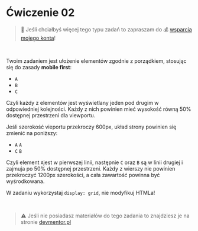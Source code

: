 # Ćwiczenie 02

> :loudspeaker: Jeśli chciałbyś więcej tego typu zadań to zapraszam do :moneybag: [wsparcia mojego konta](https://github.com/sponsors/devmentor-pl)!

&nbsp;

Twoim zadaniem jest ułożenie elementów zgodnie z porządkiem, stosując się do zasady **mobile first**:
- `A`
- `B`
- `C`

Czyli każdy z elementów jest wyświetlany jeden pod drugim w odpowiedniej kolejności. Każdy z nich powinien mieć wysokość równą 50% dostępnej przestrzeni dla viewportu.

Jeśli szerokość vieportu przekroczy 600px, układ strony powinien się zmienić na poniższy:
- `A` `A`
- `C` `B`

Czyli element `A`jest w pierwszej linii, następnie `C` oraz `B` są w linii drugiej i zajmuja po 50% dostępnej przestrzeni. Każdy z wierszy nie powinien przekroczyć 1200px szerokości, a cała zawartość powinna być wyśrodkowana.

W zadaniu wykorzystaj `display: grid`, nie modyfikuj HTMLa!


&nbsp;

> :warning: Jeśli nie posiadasz materiałów do tego zadania to znajdziesz je na stronie [devmentor.pl](https://devmentor.pl/p/html-and-css-rwd/)
